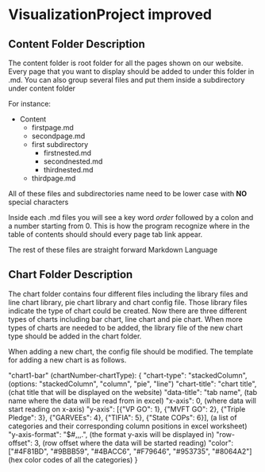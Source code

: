 # VisualizationProject improved 

## Content Folder Description
The content folder is root folder for all the pages shown on our website.
Every page that you want to display should be added to under this folder in .md. 
You can also group several files and put them inside a subdirectory under content folder

For instance:
* Content
  * firstpage.md
  * secondpage.md
  * first subdirectory
    * firstnested.md
    * secondnested.md
    * thirdnested.md
  * thirdpage.md

All of these files and subdirectories name need to be lower case with **NO** special characters

Inside each .md files you will see a key word *order* followed by a colon and a number starting from 0.
This is how the program recognize where in the table of contents should should every page tab link appear.

The rest of these files are straight forward Markdown Language

## Chart Folder Description

The chart folder contains four different files including the library files and line chart library, pie chart library and chart config file.
Those library files indicate the type of chart could be created. Now there are three different types of charts including bar chart, line chart and pie chart.
When more types of charts are needed to be added, the library file of the new chart type should be added in the chart folder.

When adding a new chart, the config file should be modified. The template for adding a new chart is as follows.

"chart1-bar" (chartNumber-chartType): {
   "chart-type": "stackedColumn", (options: "stackedColumn", "column", "pie", "line")
   "chart-title": "chart title",  (chat title that will be displayed on the website)
   "data-title": "tab name", (tab name where the data will be read from in excel)
   "x-axis": 0, (where data will start reading on x-axis)
   "y-axis": [{"VP GO": 1}, {"MVFT GO": 2}, {"Triple Pledge": 3}, {"GARVEEs": 4}, {"TIFIA": 5}, {"State COPs": 6}],
              (a list of categories and their corresponding column positions in excel worksheet)
   "y-axis-format": "$#,,,.", (the format y-axis will be displayed in)
   "row-offset": 3, (row offset where the data will be started reading)
   "color": ["#4F81BD", "#9BBB59", "#4BACC6", "#F79646", "#953735", "#8064A2"]
             (hex color codes of all the categories)
}


